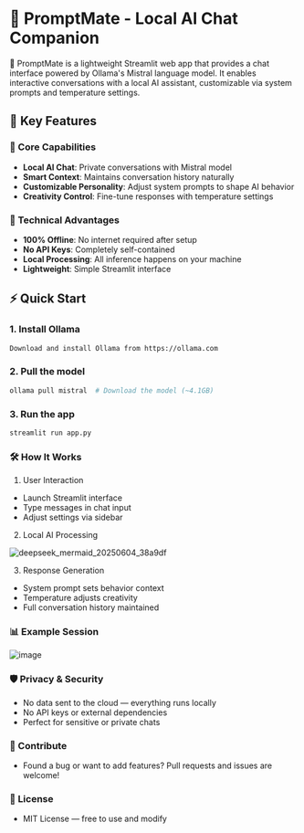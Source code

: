 # 👻 PromptMate - Local AI Chat Companion

👻 PromptMate is a lightweight Streamlit web app that provides a chat interface powered by Ollama's Mistral language model. It enables interactive conversations with a local AI assistant, customizable via system prompts and temperature settings.

## 🌟 Key Features

### 💬 Core Capabilities
- **Local AI Chat**: Private conversations with Mistral model
- **Smart Context**: Maintains conversation history naturally
- **Customizable Personality**: Adjust system prompts to shape AI behavior
- **Creativity Control**: Fine-tune responses with temperature settings

### 🚀 Technical Advantages
- **100% Offline**: No internet required after setup
- **No API Keys**: Completely self-contained
- **Local Processing**: All inference happens on your machine
- **Lightweight**: Simple Streamlit interface

## ⚡ Quick Start

### 1. Install Ollama 
```bash
Download and install Ollama from https://ollama.com
```
### 2. Pull the model
```bash
ollama pull mistral  # Download the model (~4.1GB)
```
### 3. Run the app
```bash
streamlit run app.py
```


### 🛠️ How It Works
1. User Interaction
- Launch Streamlit interface
- Type messages in chat input
- Adjust settings via sidebar

2. Local AI Processing
   
![deepseek_mermaid_20250604_38a9df](https://github.com/user-attachments/assets/e1f0e6e0-16b8-4667-8e1d-b10ecd737de6)

3. Response Generation
- System prompt sets behavior context
- Temperature adjusts creativity
- Full conversation history maintained

### 📊 Example Session

![image](https://github.com/user-attachments/assets/e2a054cc-6347-4398-8ec8-d5ef31f52691)

### 🛡️ Privacy & Security
- No data sent to the cloud — everything runs locally
- No API keys or external dependencies
- Perfect for sensitive or private chats

### 🤝 Contribute
- Found a bug or want to add features? Pull requests and issues are welcome!

### 📜 License
- MIT License — free to use and modify






